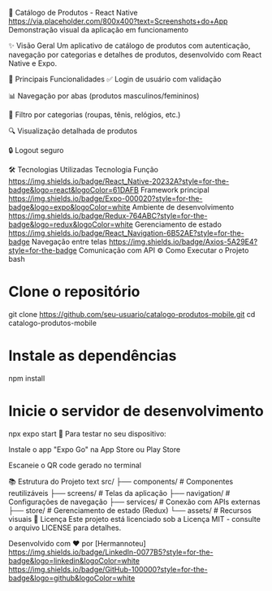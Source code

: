 📱 Catálogo de Produtos - React Native
https://via.placeholder.com/800x400?text=Screenshots+do+App
Demonstração visual da aplicação em funcionamento

✨ Visão Geral
Um aplicativo de catálogo de produtos com autenticação, navegação por categorias e detalhes de produtos, desenvolvido com React Native e Expo.

🚀 Principais Funcionalidades
✅ Login de usuário com validação

📊 Navegação por abas (produtos masculinos/femininos)

🧩 Filtro por categorias (roupas, tênis, relógios, etc.)

🔍 Visualização detalhada de produtos

🔒 Logout seguro

🛠 Tecnologias Utilizadas
Tecnologia	Função
https://img.shields.io/badge/React_Native-20232A?style=for-the-badge&logo=react&logoColor=61DAFB	Framework principal
https://img.shields.io/badge/Expo-000020?style=for-the-badge&logo=expo&logoColor=white	Ambiente de desenvolvimento
https://img.shields.io/badge/Redux-764ABC?style=for-the-badge&logo=redux&logoColor=white	Gerenciamento de estado
https://img.shields.io/badge/React_Navigation-6B52AE?style=for-the-badge	Navegação entre telas
https://img.shields.io/badge/Axios-5A29E4?style=for-the-badge	Comunicação com API
⚙️ Como Executar o Projeto
bash
# Clone o repositório
git clone https://github.com/seu-usuario/catalogo-produtos-mobile.git
cd catalogo-produtos-mobile

# Instale as dependências
npm install

# Inicie o servidor de desenvolvimento
npx expo start
📱 Para testar no seu dispositivo:

Instale o app "Expo Go" na App Store ou Play Store

Escaneie o QR code gerado no terminal

📚 Estrutura do Projeto
text
src/
├── components/      # Componentes reutilizáveis
├── screens/         # Telas da aplicação
├── navigation/      # Configurações de navegação
├── services/        # Conexão com APIs externas
├── store/           # Gerenciamento de estado (Redux)
└── assets/          # Recursos visuais
📄 Licença
Este projeto está licenciado sob a Licença MIT - consulte o arquivo LICENSE para detalhes.

Desenvolvido com ❤️ por [Hermannoteu]
https://img.shields.io/badge/LinkedIn-0077B5?style=for-the-badge&logo=linkedin&logoColor=white
https://img.shields.io/badge/GitHub-100000?style=for-the-badge&logo=github&logoColor=white
